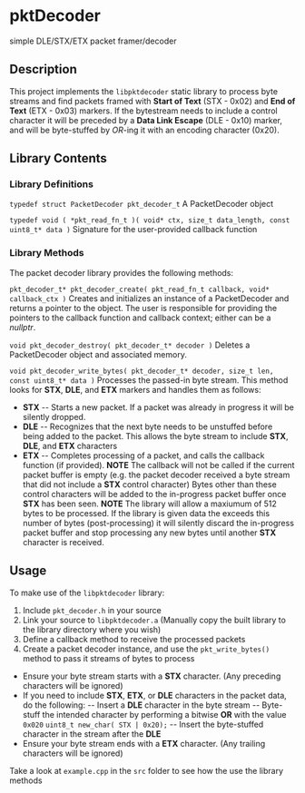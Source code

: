 # pktDecoder
simple DLE/STX/ETX packet framer/decoder

## Description
This project implements the `libpktdecoder` static library to process byte streams and find packets framed with **Start of Text** (STX - 0x02) and **End of Text** (ETX - 0x03) markers. If the bytestream needs to include a control character it will be preceded by a **Data Link Escape** (DLE - 0x10) marker, and will be byte-stuffed by *OR*-ing it with an encoding character (0x20).

## Library Contents
### Library Definitions
`typedef struct PacketDecoder pkt_decoder_t`
A PacketDecoder object

`typedef void ( *pkt_read_fn_t )( void* ctx, size_t data_length, const uint8_t* data )`
Signature for the user-provided callback function

### Library Methods
The packet decoder library provides the following methods:

`pkt_decoder_t* pkt_decoder_create( pkt_read_fn_t callback, void* callback_ctx )`
Creates and initializes an instance of a PacketDecoder and returns a pointer to the object. The user is responsible for providing the pointers to the callback function and callback context; either can be a *nullptr*.

`void pkt_decoder_destroy( pkt_decoder_t* decoder )`
Deletes a PacketDecoder object and associated memory.

`void pkt_decoder_write_bytes( pkt_decoder_t* decoder, size_t len, const uint8_t* data )`
Processes the passed-in byte stream. This method looks for **STX**, **DLE**, and **ETX** markers and handles them as follows:
- **STX** -- Starts a new packet. If a packet was already in progress it will be silently dropped.
- **DLE** -- Recognizes that the next byte needs to be unstuffed before being added to the packet. This allows the byte stream to include **STX**, **DLE**, and **ETX** characters
- **ETX** -- Completes processing of a packet, and calls the callback function (if provided). **NOTE** The callback will not be called if the current packet buffer is empty (e.g. the packet decoder received a byte stream that did not include a **STX** control character)
Bytes other than these control characters will be added to the in-progress packet buffer once **STX** has been seen.
**NOTE** The library will allow a maxiumum of 512 bytes to be processed. If the library is given data the exceeds this number of bytes (post-processing) it will silently discard the in-progress packet buffer and stop processing any new bytes until another **STX** character is received.

## Usage
To make use of the `libpktdecoder` library:
1. Include `pkt_decoder.h` in your source
2. Link your source to `libpktdecoder.a` (Manually copy the built library to the library directory where you wish)
3. Define a callback method to receive the processed packets
4. Create a packet decoder instance, and use the `pkt_write_bytes()` method to pass it streams of bytes to process
- Ensure your byte stream starts with a **STX** character. (Any preceding characters will be ignored)
- If you need to include **STX**, **ETX**, or **DLE** characters in the packet data, do the following:
-- Insert a **DLE** character in the byte stream
-- Byte-stuff the intended character by performing a bitwise **OR** with the value `0x020`
`uint8_t new_char( STX | 0x20);`
-- Insert the byte-stuffed character in the stream after the **DLE** 
- Ensure your byte stream ends with a **ETX** character. (Any trailing characters will be ignored)

Take a look at `example.cpp` in the `src` folder to see how the use the library methods
